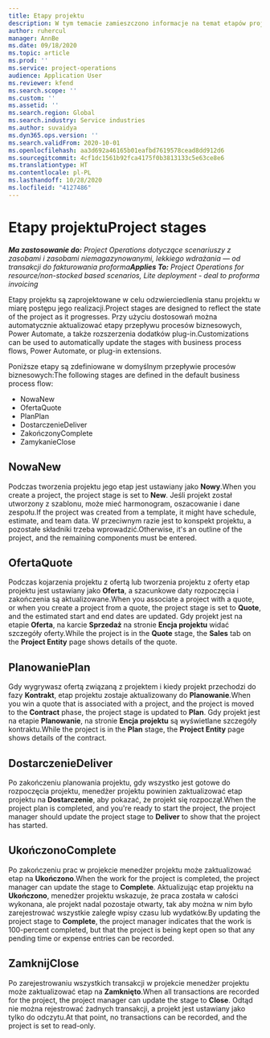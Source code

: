```yaml
---
title: Etapy projektu
description: W tym temacie zamieszczono informacje na temat etapów projektów, które są dostępne w Microsoft Dynamics Project operations.
author: ruhercul
manager: AnnBe
ms.date: 09/18/2020
ms.topic: article
ms.prod: ''
ms.service: project-operations
audience: Application User
ms.reviewer: kfend
ms.search.scope: ''
ms.custom: ''
ms.assetid: ''
ms.search.region: Global
ms.search.industry: Service industries
ms.author: suvaidya
ms.dyn365.ops.version: ''
ms.search.validFrom: 2020-10-01
ms.openlocfilehash: aa3d692a46165b01eafbd7619578cead8dd912d6
ms.sourcegitcommit: 4cf1dc1561b92fca4175f0b3813133c5e63ce8e6
ms.translationtype: HT
ms.contentlocale: pl-PL
ms.lasthandoff: 10/28/2020
ms.locfileid: "4127486"
---
```

# <a name="project-stages"></a><span data-ttu-id="9effe-103">Etapy projektu</span><span class="sxs-lookup"><span data-stu-id="9effe-103">Project stages</span></span>

<span data-ttu-id="9effe-104">_**Ma zastosowanie do:** Project Operations dotyczące scenariuszy z zasobami i zasobami niemagazynowanymi, lekkiego wdrażania — od transakcji do fakturowania proforma_</span><span class="sxs-lookup"><span data-stu-id="9effe-104">_**Applies To:** Project Operations for resource/non-stocked based scenarios, Lite deployment - deal to proforma invoicing_</span></span>

<span data-ttu-id="9effe-105">Etapy projektu są zaprojektowane w celu odzwierciedlenia stanu projektu w miarę postępu jego realizacji.</span><span class="sxs-lookup"><span data-stu-id="9effe-105">Project stages are designed to reflect the state of the project as it progresses.</span></span> <span data-ttu-id="9effe-106">Przy użyciu dostosowań można automatycznie aktualizować etapy przepływu procesów biznesowych, Power Automate, a także rozszerzenia dodatków plug-in.</span><span class="sxs-lookup"><span data-stu-id="9effe-106">Customizations can be used to automatically update the stages with business process flows, Power Automate, or plug-in extensions.</span></span>

<span data-ttu-id="9effe-107">Poniższe etapy są zdefiniowane w domyślnym przepływie procesów biznesowych:</span><span class="sxs-lookup"><span data-stu-id="9effe-107">The following stages are defined in the default business process flow:</span></span>

- <span data-ttu-id="9effe-108">Nowa</span><span class="sxs-lookup"><span data-stu-id="9effe-108">New</span></span>
- <span data-ttu-id="9effe-109">Oferta</span><span class="sxs-lookup"><span data-stu-id="9effe-109">Quote</span></span>
- <span data-ttu-id="9effe-110">Plan</span><span class="sxs-lookup"><span data-stu-id="9effe-110">Plan</span></span>
- <span data-ttu-id="9effe-111">Dostarczenie</span><span class="sxs-lookup"><span data-stu-id="9effe-111">Deliver</span></span>
- <span data-ttu-id="9effe-112">Zakończony</span><span class="sxs-lookup"><span data-stu-id="9effe-112">Complete</span></span>
- <span data-ttu-id="9effe-113">Zamykanie</span><span class="sxs-lookup"><span data-stu-id="9effe-113">Close</span></span> 

## <a name="new"></a><span data-ttu-id="9effe-114">Nowa</span><span class="sxs-lookup"><span data-stu-id="9effe-114">New</span></span>

<span data-ttu-id="9effe-115">Podczas tworzenia projektu jego etap jest ustawiany jako **Nowy**.</span><span class="sxs-lookup"><span data-stu-id="9effe-115">When you create a project, the project stage is set to **New**.</span></span> <span data-ttu-id="9effe-116">Jeśli projekt został utworzony z szablonu, może mieć harmonogram, oszacowanie i dane zespołu.</span><span class="sxs-lookup"><span data-stu-id="9effe-116">If the project was created from a template, it might have schedule, estimate, and team data.</span></span> <span data-ttu-id="9effe-117">W przeciwnym razie jest to konspekt projektu, a pozostałe składniki trzeba wprowadzić.</span><span class="sxs-lookup"><span data-stu-id="9effe-117">Otherwise, it's an outline of the project, and the remaining components must be entered.</span></span>

## <a name="quote"></a><span data-ttu-id="9effe-118">Oferta</span><span class="sxs-lookup"><span data-stu-id="9effe-118">Quote</span></span>

<span data-ttu-id="9effe-119">Podczas kojarzenia projektu z ofertą lub tworzenia projektu z oferty etap projektu jest ustawiany jako **Oferta**, a szacunkowe daty rozpoczęcia i zakończenia są aktualizowane.</span><span class="sxs-lookup"><span data-stu-id="9effe-119">When you associate a project with a quote, or when you create a project from a quote, the project stage is set to **Quote**, and the estimated start and end dates are updated.</span></span> <span data-ttu-id="9effe-120">Gdy projekt jest na etapie **Oferta**, na karcie **Sprzedaż** na stronie **Encja projektu** widać szczegóły oferty.</span><span class="sxs-lookup"><span data-stu-id="9effe-120">While the project is in the **Quote** stage, the **Sales** tab on the **Project Entity** page shows details of the quote.</span></span>

## <a name="plan"></a><span data-ttu-id="9effe-121">Planowanie</span><span class="sxs-lookup"><span data-stu-id="9effe-121">Plan</span></span>

<span data-ttu-id="9effe-122">Gdy wygrywasz ofertą związaną z projektem i kiedy projekt przechodzi do fazy **Kontrakt**, etap projektu zostaje aktualizowany do **Planowanie**.</span><span class="sxs-lookup"><span data-stu-id="9effe-122">When you win a quote that is associated with a project, and the project is moved to the **Contract** phase, the project stage is updated to **Plan**.</span></span> <span data-ttu-id="9effe-123">Gdy projekt jest na etapie **Planowanie**, na stronie **Encja projektu** są wyświetlane szczegóły kontraktu.</span><span class="sxs-lookup"><span data-stu-id="9effe-123">While the project is in the **Plan** stage, the **Project Entity** page shows details of the contract.</span></span>

## <a name="deliver"></a><span data-ttu-id="9effe-124">Dostarczenie</span><span class="sxs-lookup"><span data-stu-id="9effe-124">Deliver</span></span>

<span data-ttu-id="9effe-125">Po zakończeniu planowania projektu, gdy wszystko jest gotowe do rozpoczęcia projektu, menedżer projektu powinien zaktualizować etap projektu na **Dostarczenie**, aby pokazać, że projekt się rozpoczął.</span><span class="sxs-lookup"><span data-stu-id="9effe-125">When the project plan is completed, and you're ready to start the project, the project manager should update the project stage to **Deliver** to show that the project has started.</span></span>

## <a name="complete"></a><span data-ttu-id="9effe-126">Ukończono</span><span class="sxs-lookup"><span data-stu-id="9effe-126">Complete</span></span> 

<span data-ttu-id="9effe-127">Po zakończeniu prac w projekcie menedżer projektu może zaktualizować etap na **Ukończono**.</span><span class="sxs-lookup"><span data-stu-id="9effe-127">When the work for the project is completed, the project manager can update the stage to **Complete**.</span></span> <span data-ttu-id="9effe-128">Aktualizując etap projektu na **Ukończono**, menedżer projektu wskazuje, że praca została w całości wykonana, ale projekt nadal pozostaje otwarty, tak aby można w nim było zarejestrować wszystkie zaległe wpisy czasu lub wydatków.</span><span class="sxs-lookup"><span data-stu-id="9effe-128">By updating the project stage to **Complete**, the project manager indicates that the work is 100-percent completed, but that the project is being kept open so that any pending time or expense entries can be recorded.</span></span>

## <a name="close"></a><span data-ttu-id="9effe-129">Zamknij</span><span class="sxs-lookup"><span data-stu-id="9effe-129">Close</span></span>

<span data-ttu-id="9effe-130">Po zarejestrowaniu wszystkich transakcji w projekcie menedżer projektu może zaktualizować etap na **Zamknięto**.</span><span class="sxs-lookup"><span data-stu-id="9effe-130">When all transactions are recorded for the project, the project manager can update the stage to **Close**.</span></span> <span data-ttu-id="9effe-131">Odtąd nie można rejestrować żadnych transakcji, a projekt jest ustawiany jako tylko do odczytu.</span><span class="sxs-lookup"><span data-stu-id="9effe-131">At that point, no transactions can be recorded, and the project is set to read-only.</span></span>

